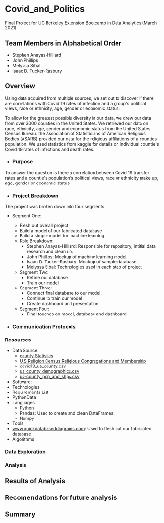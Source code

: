 # Covid_and_Politics
Final Project for UC Berkeley Extension Bootcamp in Data Analytics (March 2021)

## Team Members in Alphabetical Order
 - Stephen Anayas-Hilliard
 - John Phillips
 - Melyssa Sibal
 - Isaac D. Tucker-Rasbury

## Overview
Using data acquired from multiple sources, we set out to discover if there are correlations with Covid 19 rates of infection and a group's political views, race or ethnicity, age, gender or economic status.  

To allow for the greatest possible diversity in our data, we drew our data from over 3000 counties in the United States. We retrieved our data on race, ethnicity, age, gender and economic status from the United States Census Bureau.  the Association of Statisticians of American Religious Bodies (ASARB) provided our data for the religious affiliations of a counties population.  We used statistics from kaggle for details on individual countie's Covid 19 rates of infections and death rates. 

 - ### Purpose
To answer the question is there a correlation between Covid 19 transfer rates and a countie's population's political views, race or ethnicity make up, age, gender or economic status. 

 - ### Project Breakdown
 The project was broken down into four segments.
   - Segment One: 
     - Flesh out overall project
     - Build a model of our fabricated database
     - Build a simple model for machine learning.
     - Role Breakdown:
       - Stephen Anayas-Hilliard:  Responsible for repository, intitial data research and clean up.
       - John Phillips: Mockup of machine learning model.
       - Isaac D. Tucker-Rasbury: Mockup of sample database.
       - Melyssa Sibal: Technologies used in each step of project
     - Segment Two:
       - Refine our database
       - Train our model
     - Segment Three:
       - Connect final database to our model.
       - Continue to train our model
       - Create dashboard and presentation
     - Segment Four:
       - Final touches on model, database and dashboard
  
  - ### Communication Protocols

### Resources
- Data Source: 
  - [county Statistics](https://github.com/stephenanayashilliard/Covid_and_Politics/blob/main/Data/county_statistics.csv)
  - [U.S Religion Census Religious Congregations and Membership](https://github.com/stephenanayashilliard/Covid_and_Politics/blob/main/Data/U.S.%20Religion%20Census%20Religious%20Congregations%20and%20Membership%20Study%2C%202010%20(County%20File).csv)
  - [covid19_us_county.csv](https://github.com/stephenanayashilliard/Covid_and_Politics/blob/main/Data/covid19_us_county.csv)
  - [us_county_demographics.csv](https://github.com/stephenanayashilliard/Covid_and_Politics/blob/main/Data/us_county_demographics.csv)
  - [us-county_pop_and_shps.csv](https://github.com/stephenanayashilliard/Covid_and_Politics/blob/main/Data/us_county_pop_and_shps.csv)
- Software:
 - Technologies
 - Requirements List
  - PythonData 
 - Languages
    - Python
     -  Pandas: Used to create and clean DataFrames.
     -  Numpy 
 - Tools
  - www.quickdatabaseddiagrams.com:  Used to flesh out our fabricated database
 - Algorithms

### Data Exploration

### Analysis
 
## Results of Analysis

## Recomendations for future analysis

## Summary
